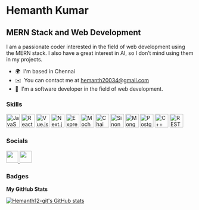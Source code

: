 # Hemanth Kumar

## MERN Stack and Web Development

I am a passionate coder interested in the field of web development using the MERN stack. I also have a great interest in AI, so I don’t mind using them in my projects.

* 🌍  I'm based in Chennai
* ✉️  You can contact me at [hemanth20034@gmail.com](mailto:hemanth20034@gmail.com)
* 🤝  I'm a software developer in the field of web development.

### Skills

<p align="left">
<a href="https://www.javascript.com/" target="_blank" rel="noreferrer"><img src="https://raw.githubusercontent.com/danielcranney/readme-generator/main/public/icons/skills/javascript-colored.svg" width="36" height="36" alt="JavaScript" /></a>
<a href="https://reactjs.org/" target="_blank" rel="noreferrer"><img src="https://raw.githubusercontent.com/danielcranney/readme-generator/main/public/icons/skills/react-colored.svg" width="36" height="36" alt="React" /></a>
<a href="https://vuejs.org/" target="_blank" rel="noreferrer"><img src="https://raw.githubusercontent.com/danielcranney/readme-generator/main/public/icons/skills/vuejs-colored.svg" width="36" height="36" alt="Vue.js" /></a>
<a href="https://nextjs.org/" target="_blank" rel="noreferrer"><img src="https://raw.githubusercontent.com/danielcranney/readme-generator/main/public/icons/skills/nextjs-colored.svg" width="36" height="36" alt="Next.js" /></a>
<a href="https://expressjs.com/" target="_blank" rel="noreferrer"><img src="https://raw.githubusercontent.com/danielcranney/readme-generator/main/public/icons/skills/express-colored.svg" width="36" height="36" alt="Express" /></a>
<a href="https://mochajs.org/" target="_blank" rel="noreferrer"><img src="https://raw.githubusercontent.com/danielcranney/readme-generator/main/public/icons/skills/mocha-colored.svg" width="36" height="36" alt="Mocha" /></a>
<a href="https://www.chaijs.com/" target="_blank" rel="noreferrer"><img src="https://raw.githubusercontent.com/danielcranney/readme-generator/main/public/icons/skills/chai-colored.svg" width="36" height="36" alt="Chai" /></a>
<a href="https://sinonjs.org/" target="_blank" rel="noreferrer"><img src="https://raw.githubusercontent.com/danielcranney/readme-generator/main/public/icons/skills/sinon-colored.svg" width="36" height="36" alt="Sinon" /></a>
<a href="https://www.mongodb.com/" target="_blank" rel="noreferrer"><img src="https://raw.githubusercontent.com/danielcranney/readme-generator/main/public/icons/skills/mongodb-colored.svg" width="36" height="36" alt="MongoDB" /></a>
<a href="https://www.postgresql.org/" target="_blank" rel="noreferrer"><img src="https://raw.githubusercontent.com/danielcranney/readme-generator/main/public/icons/skills/postgresql-colored.svg" width="36" height="36" alt="PostgreSQL" /></a>
<a href="https://www.learncpp.com/" target="_blank" rel="noreferrer"><img src="https://raw.githubusercontent.com/danielcranney/readme-generator/main/public/icons/skills/cplusplus-colored.svg" width="36" height="36" alt="C++" /></a>
<a href="https://restfulapi.net/" target="_blank" rel="noreferrer"><img src="https://raw.githubusercontent.com/danielcranney/readme-generator/main/public/icons/skills/rest-api-colored.svg" width="36" height="36" alt="REST API" /></a>
</p>

### Socials

<p align="left"> 
<a href="https://www.github.com/Hemanth12-git" target="_blank" rel="noreferrer"> 
    <picture> 
        <source media="(prefers-color-scheme: dark)" srcset="https://raw.githubusercontent.com/danielcranney/readme-generator/main/public/icons/socials/github-dark.svg" /> 
        <source media="(prefers-color-scheme: light)" srcset="https://raw.githubusercontent.com/danielcranney/readme-generator/main/public/icons/socials/github.svg" /> 
        <img src="https://raw.githubusercontent.com/danielcranney/readme-generator/main/public/icons/socials/github.svg" width="32" height="32" /> 
    </picture> 
</a> 
<a href="https://www.linkedin.com/in/hemanth--kumar/" target="_blank" rel="noreferrer"> 
    <picture> 
        <source media="(prefers-color-scheme: dark)" srcset="https://raw.githubusercontent.com/danielcranney/readme-generator/main/public/icons/socials/linkedin-dark.svg" /> 
        <source media="(prefers-color-scheme: light)" srcset="https://raw.githubusercontent.com/danielcranney/readme-generator/main/public/icons/socials/linkedin.svg" /> 
        <img src="https://raw.githubusercontent.com/danielcranney/readme-generator/main/public/icons/socials/linkedin.svg" width="32" height="32" /> 
    </picture> 
</a>
</p>

### Badges

<b>My GitHub Stats</b>

<a href="http://www.github.com/Hemanth12-git">
    <img src="https://github-readme-stats.vercel.app/api?username=Hemanth12-git&show_icons=true&hide=&count_private=true&title_color=0891b2&text_color=ffffff&icon_color=0891b2&bg_color=1c1917&hide_border=true&show_icons=true" alt="Hemanth12-git's GitHub stats" />
</a>
